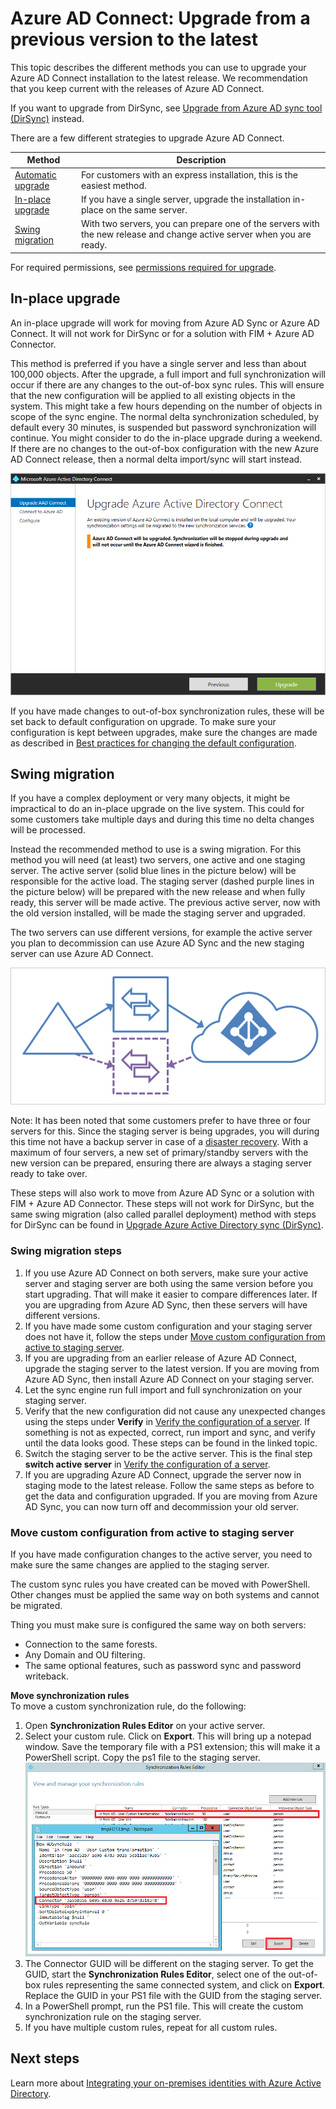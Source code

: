 <properties
   pageTitle="Azure AD Connect: Upgrade from a previous version | Microsoft Azure"
   description="Explains the different methods to upgrade to the latest release of Azure Active Direcotry Connect, including in-place upgrade and swing migration."
   services="active-directory"
   documentationCenter=""
   authors="AndKjell"
   manager="stevenpo"
   editor=""/>

<tags
   ms.service="active-directory"
   ms.devlang="na"
   ms.topic="article"
   ms.tgt_pltfrm="na"
   ms.workload="Identity"
   ms.date="05/19/2016"
   ms.author="andkjell"/>

# Azure AD Connect: Upgrade from a previous version to the latest
This topic describes the different methods you can use to upgrade your Azure AD Connect installation to the latest release. We recommendation that you keep current with the releases of Azure AD Connect.

If you want to upgrade from DirSync, see [Upgrade from Azure AD sync tool (DirSync)](active-directory-aadconnect-dirsync-upgrade-get-started.md) instead.

There are a few different strategies to upgrade Azure AD Connect.

Method | Description
--- | ---
[Automatic upgrade](active-directory-aadconnect-feature-automatic-upgrade.md) | For customers with an express installation, this is the easiest method.
[In-place upgrade](#in-place-upgrade) | If you have a single server, upgrade the installation in-place on the same server.
[Swing migration](#swing-migration) | With two servers, you can prepare one of the servers with the new release and change active server when you are ready.

For required permissions, see [permissions required for upgrade](active-directory-aadconnect-accounts-permissions.md#upgrade).

## In-place upgrade
An in-place upgrade will work for moving from Azure AD Sync or Azure AD Connect. It will not work for DirSync or for a solution with FIM + Azure AD Connector.

This method is preferred if you have a single server and less than about 100,000 objects. After the upgrade, a full import and full synchronization will occur if there are any changes to the out-of-box sync rules. This will ensure that the new configuration will be applied to all existing objects in the system. This might take a few hours depending on the number of objects in scope of the sync engine. The normal delta synchronization scheduled, by default every 30 minutes, is suspended but password synchronization will continue. You might consider to do the in-place upgrade during a weekend. If there are no changes to the out-of-box configuration with the new Azure AD Connect release, then a normal delta import/sync will start instead.  

![In-Place Upgrade](./media/active-directory-aadconnect-upgrade-previous-version/inplaceupgrade.png)

If you have made changes to out-of-box synchronization rules, these will be set back to default configuration on upgrade. To make sure your configuration is kept between upgrades, make sure the changes are made as described in [Best practices for changing the default configuration](active-directory-aadconnectsync-best-practices-changing-default-configuration.md).

## Swing migration
If you have a complex deployment or very many objects, it might be impractical to do an in-place upgrade on the live system. This could for some customers take multiple days and during this time no delta changes will be processed.

Instead the recommended method to use is a swing migration. For this method you will need (at least) two servers, one active and one staging server. The active server (solid blue lines in the picture below) will be responsible for the active load. The staging server (dashed purple lines in the picture below) will be prepared with the new release and when fully ready, this server will be made active. The previous active server, now with the old version installed, will be made the staging server and upgraded.

The two servers can use different versions, for example the active server you plan to decommission can use Azure AD Sync and the new staging server can use Azure AD Connect.

![Staging server](./media/active-directory-aadconnect-upgrade-previous-version/stagingserver1.png)

Note: It has been noted that some customers prefer to have three or four servers for this. Since the staging server is being upgrades, you will during this time not have a backup server in case of a [disaster recovery](active-directory-aadconnectsync-operations.md#disaster-recovery). With a maximum of four servers, a new set of primary/standby servers with the new version can be prepared, ensuring there are always a staging server ready to take over.

These steps will also work to move from Azure AD Sync or a solution with FIM + Azure AD Connector. These steps will not work for DirSync, but the same swing migration (also called parallel deployment) method with steps for DirSync can be found in [Upgrade Azure Active Directory sync (DirSync)](active-directory-aadconnect-dirsync-upgrade-get-started.md).

### Swing migration steps

1. If you use Azure AD Connect on both servers, make sure your active server and staging server are both using the same version before you start upgrading. That will make it easier to compare differences later. If you are upgrading from Azure AD Sync, then these servers will have different versions.
2. If you have made some custom configuration and your staging server does not have it, follow the steps under [Move custom configuration from active to staging server](#move-custom-configuration-from-active-to-staging-server).
3. If you are upgrading from an earlier release of Azure AD Connect, upgrade the staging server to the latest version. If you are moving from Azure AD Sync, then install Azure AD Connect on your staging server.
4. Let the sync engine run full import and full synchronization on your staging server.
5. Verify that the new configuration did not cause any unexpected changes using the steps under **Verify** in [Verify the configuration of a server](active-directory-aadconnectsync-operations.md#verify-the-configuration-of-a-server). If something is not as expected, correct, run import and sync, and verify until the data looks good. These steps can be found in the linked topic.
6. Switch the staging server to be the active server. This is the final step **switch active server** in [Verify the configuration of a server](active-directory-aadconnectsync-operations.md#verify-the-configuration-of-a-server).
7. If you are upgrading Azure AD Connect, upgrade the server now in staging mode to the latest release. Follow the same steps as before to get the data and configuration upgraded. If you are moving from Azure AD Sync, you can now turn off and decommission your old server.

### Move custom configuration from active to staging server
If you have made configuration changes to the active server, you need to make sure the same changes are applied to the staging server.

The custom sync rules you have created can be moved with PowerShell. Other changes must be applied the same way on both systems and cannot be migrated.

Thing you must make sure is configured the same way on both servers:

- Connection to the same forests.
- Any Domain and OU filtering.
- The same optional features, such as password sync and password writeback.

**Move synchronization rules**  
To move a custom synchronization rule, do the following:

1. Open **Synchronization Rules Editor** on your active server.
2. Select your custom rule. Click on **Export**. This will bring up a notepad window. Save the temporary file with a PS1 extension; this will make it a PowerShell script. Copy the ps1 file to the staging server.
![Sync Rule Export](./media/active-directory-aadconnect-upgrade-previous-version/exportrule.png)
3. The Connector GUID will be different on the staging server. To get the GUID, start the **Synchronization Rules Editor**, select one of the out-of-box rules representing the same connected system, and click on **Export**. Replace the GUID in your PS1 file with the GUID from the staging server.
4. In a PowerShell prompt, run the PS1 file. This will create the custom synchronization rule on the staging server.
5. If you have multiple custom rules, repeat for all custom rules.

## Next steps
Learn more about [Integrating your on-premises identities with Azure Active Directory](active-directory-aadconnect.md).
